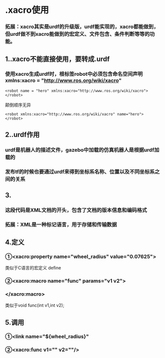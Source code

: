 # .xacro使用
### 拓展：xacro其实是urdf的升级版，urdf能实现的，xacro都能做到，但urdf做不到xacro能做到的宏定义、文件包含、条件判断等等的功能。
## 1..xacro不能直接使用，要转成.urdf
### 使用xacro生成urdf时，根标签robot中必须包含命名空间声明xmlns:xacro = "http://www.ros.org/wiki/xacro"
```
<robot name = "hero" xmlns:xacro="http://www.ros.org/wiki/xacro">
</robot>
```
颠倒顺序无异
```
<robot xmlns:xacro="http://www.ros.org/wiki/xacro" name="hero">
</robot>
```
## 2..urdf作用
### urdf是机器人的描述文件，gazebo中加载的仿真机器人是根据urdf加载的
### 发布tf的时候也要通过urdf来得到坐标系名称、位置以及不同坐标系之间的关系

## 3.
<?xml version="1.0"?>
### 这段代码是XML文档的开头，包含了文档的版本信息和编码格式

### 拓展：XML是一种标记语言，用于存储和传输数据

## 4.定义
### ①<xacro:property name="wheel_radius" value="0.07625">
类似于C语言的宏定义 define

### ②<xacro:macro name="func" params="v1 v2">
###  <!-- 代码块 -->
###  </xacro:macro>
类似于void func(int v1,int v2);

## 5.调用
### ①<link name="${wheel_radius}"

### ②<xacro:func v1="" v2=""/>

